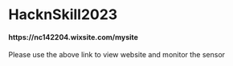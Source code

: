 # HacknSkill2023

<h4>https://nc142204.wixsite.com/mysite</h4>
<p>Please use the above link to view website and monitor the sensor</p>
